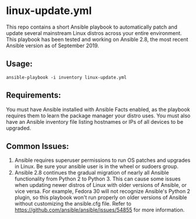# linux-update.yml
This repo contains a short Ansible playbook to automatically patch and update several mainstream Linux distros across your entire environment. This playbook has been tested and working on Ansible 2.8, the most recent Ansible version as of September 2019.

## Usage:
`ansible-playbook -i inventory linux-update.yml`

## Requirements: 
You must have Ansible installed with Ansible Facts enabled, as the playbook requires them to learn the package manager your distro uses. You must also have an Ansible inventory file listing hostnames or IPs of all devices to be upgraded. 

## Common Issues:
1. Ansible requires superuser permissions to run OS patches and upgrades in Linux. Be sure your ansible user is in the wheel or sudoers group.
2. Ansible 2.8 continues the gradual migration of nearly all Ansible functionality from Python 2 to Python 3. This can cause some issues when updating newer distros of Linux with older versions of Ansible, or vice versa. For example, Fedora 30 will not recognize Ansible's Python 2 plugin, so this playbook won't run properly on older versions of Ansible without customizing the ansible.cfg file. Refer to https://github.com/ansible/ansible/issues/54855 for more information.

